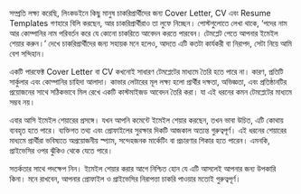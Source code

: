 সম্প্রতি লক্ষ্য করেছি, লিংকডইনে কিছু মানুষ চাকরিপ্রার্থীদের জন্য Cover Letter, CV এবং Resume Templates গণহারে বিলি করছেন, আর চাকরিপ্রার্থীরাও তা লুফে নিচ্ছেন। পোস্টগুলোতে লেখা থাকে, ‘পদের নাম আর কোম্পানির নাম পরিবর্তন করে যে কোনো চাকরিতে আবেদন করতে পারবেন। টেমপ্লেট পেতে আপনার ইমেইল শেয়ার করুন।’ দেখে চাকরিপ্রার্থীদের জন্য সহায়ক মনে হলেও, আদতে এটি কতটা কার্যকরী বা নিরাপদ, সেটা নিয়ে আমি বেশ সন্দিহান।

একটি পারফেক্ট Cover Letter বা CV কখনোই সাধারণ টেমপ্লেটের মাধ্যমে তৈরি হতে পারে না। কারণ, প্রতিটি সার্কুলার এবং কোম্পানির চাহিদা আলাদা। কাভার লেটারের মূল লক্ষ্য হলো প্রার্থীর দক্ষতা, অভিজ্ঞতা, এবং প্রতিষ্ঠানটির প্রয়োজনের সাথে সঠিকভাবে মিল রেখে একটি কাস্টমাইজড আবেদন তৈরি করা। যা এই ধরনের কমন টেমপ্লেটের মাধ্যমে সম্ভব নয়।

এবার আসি ইমেইল শেয়ারের প্রসঙ্গে। যখন আপনি কমেন্টে ইমেইল শেয়ার করছেন, তখন ভাবা উচিত, এটি কোথায় ব্যবহৃত হতে পারে। ব্যক্তিগত তথ্য এবং প্রোফাইলের সুরক্ষার দিকটি আজকাল অত্যন্ত গুরুত্বপূর্ণ। এই ধরনের শেয়ারের মাধ্যমে প্রার্থীরা ভবিষ্যতে অপ্রয়োজনীয় স্প্যাম, সন্দেহজনক মার্কেটিং বা প্রচারণার শিকার হতে পারেন। এমনকি, প্রাইভেসির ওপর ঝুঁকিও থেকে যেতে পারে।

সতর্কতার সাথে পদক্ষেপ নিন। ইমেইল শেয়ার করার আগে নিশ্চিত হোন যে এটি আসলেই আপনার জন্য উপকারি কিনা। মনে রাখবেন, আপনার প্রোফাইল ও প্রাইভেসির নিরাপত্তা চাকরি পাওয়ার মতোই গুরুত্বপূর্ণ। 

